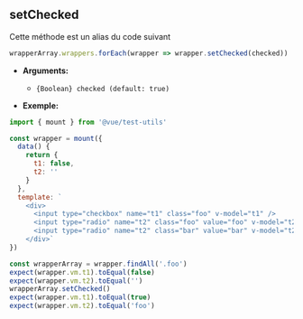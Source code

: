 ## setChecked

Cette méthode est un alias du code suivant

```js
wrapperArray.wrappers.forEach(wrapper => wrapper.setChecked(checked))
```

- **Arguments:**

  - `{Boolean} checked (default: true)`

- **Exemple:**

```js
import { mount } from '@vue/test-utils'

const wrapper = mount({
  data() {
    return {
      t1: false,
      t2: ''
    }
  },
  template: `
    <div>
      <input type="checkbox" name="t1" class="foo" v-model="t1" />
      <input type="radio" name="t2" class="foo" value="foo" v-model="t2"/>
      <input type="radio" name="t2" class="bar" value="bar" v-model="t2"/>
    </div>`
})

const wrapperArray = wrapper.findAll('.foo')
expect(wrapper.vm.t1).toEqual(false)
expect(wrapper.vm.t2).toEqual('')
wrapperArray.setChecked()
expect(wrapper.vm.t1).toEqual(true)
expect(wrapper.vm.t2).toEqual('foo')
```
